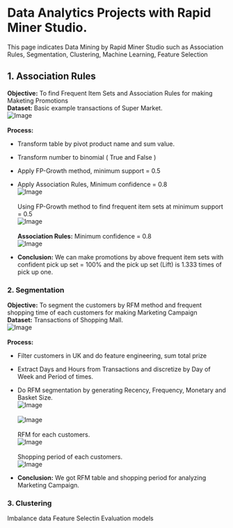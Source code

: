 # Data Analytics Projects with Rapid Miner Studio.
This page indicates Data Mining by Rapid Miner Studio such as Association Rules, Segmentation, Clustering, Machine Learning, Feature Selection<br />
## 1. Association Rules
**Objective:** To find Frequent Item Sets and Association Rules for making Maketing Promotions<br />
**Dataset:** Basic example transactions of Super Market.<br />
![Image](https://github.com/Pakkawatk/portfolio/blob/gh-pages/img/rap_asso1.PNG?raw=true)<br /><br />
**Process:**
- Transform table by pivot product name and sum value.<br />
- Transform number to binomial ( True and False )<br />
- Apply FP-Growth method, minimum support = 0.5<br />
- Apply Association Rules, Minimum confidence = 0.8<br />
![Image](https://github.com/Pakkawatk/portfolio/blob/gh-pages/img/rap_asso2.PNG?raw=true)<br /><br />
Using FP-Growth method to find frequent item sets at minimum support = 0.5<br />
![Image](https://github.com/Pakkawatk/portfolio/blob/gh-pages/img/rap_asso3.PNG?raw=true)<br /><br />
**Association Rules:** Minimum confidence = 0.8<br /> 
![Image](https://github.com/Pakkawatk/portfolio/blob/gh-pages/img/rap_asso4.PNG?raw=true)<br />

- **Conclusion:** We can make promotions by above frequent item sets with confident pick up set = 100% and the pick up set (Lift) is 1.333 times of pick up one. <br />

### 2. Segmentation

**Objective:** To segment the customers by RFM method and frequent shopping time of each customers for making Marketing Campaign<br />
**Dataset:** Transactions of Shopping Mall.<br />
![Image](https://github.com/Pakkawatk/portfolio/blob/gh-pages/img/rap_rfm1.PNG?raw=true)<br /><br />
**Process:**
- Filter customers in UK and do feature engineering, sum total prize<br />
- Extract Days and Hours from Transactions and discretize by Day of Week and Period of times.<br />
- Do RFM segmentation by generating Recency, Frequency, Monetary and Basket Size.<br />
![Image](https://github.com/Pakkawatk/portfolio/blob/gh-pages/img/rap_rfm2.PNG?raw=true)<br /><br />
![Image](https://github.com/Pakkawatk/portfolio/blob/gh-pages/img/rap_rfm2_1.PNG?raw=true)<br /><br />
RFM for each customers.<br />
![Image](https://github.com/Pakkawatk/portfolio/blob/gh-pages/img/rap_rfm3.PNG?raw=true)<br /><br />
Shopping period of each customers.<br />
![Image](https://github.com/Pakkawatk/portfolio/blob/gh-pages/img/rap_rfm4.PNG?raw=true)<br />

- **Conclusion:** We got RFM table and shopping period for analyzing Marketing Campaign.<br />

### 3. Clustering

Imbalance data
Feature Selectin
Evaluation models
